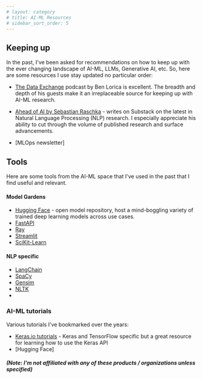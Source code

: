 ```yaml
---
# layout: category
# title: AI-ML Resources
# sidebar_sort_order: 5
---
```


## Keeping up

In the past, I've been asked for recommendations on how to keep up with the ever changing landscape of AI-ML, LLMs, Generative AI, etc. So, here are some resources I use stay updated no particular order:

* [The Data Exchange](https://thedataexchange.media/author/bglorica/) podcast by Ben Lorica is excellent.  The breadth and depth of his guests make it an irreplaceable source for keeping up with AI-ML research.

* [Ahead of AI by Sebastian Raschka](https://magazine.sebastianraschka.com/) - writes on Substack on the latest in Natural Language Processing (NLP) research. I especially appreciate his ability to cut through the volume of published research and surface advancements.

* [MLOps newsletter]

## Tools

Here are some tools from the AI-ML space that I've used in the past that I find useful and relevant.

#### Model Gardens

* [Hugging Face](https://huggingface.co/) - open model repository, host a mind-boggling variety of trained deep learning models across use cases.
* [FastAPI]()
* [Ray]()
* [Streamlit]()
* [SciKit-Learn]()

#### NLP specific

* [LangChain]()
* [SpaCy]()
* [Gensim]()
* [NLTK]()
* 

### AI-ML tutorials

Various tutorials I've bookmarked over the years:

* [Keras.io tutorials](https://keras.io/examples/) - Keras and TensorFlow specific but a great resource for learning how to use the Keras API
* [Hugging Face]

##### (Note: I'm not affiliated with any of these products / organizations unless specified)